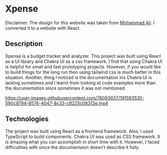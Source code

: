 # Xpense

Disclaimer: The design for this website was taken from [Mohammad Ali](https://www.figma.com/community/file/1017796439842049665). I converted it to a website with React.

## Description

Xpense is a budget tracker and analyzer. This project was built using React as a UI library and Chakra UI as a css framework. I find that using Chakra UI is helpful for small and fast prototyping projects. However, if you would like to build things for the long run then using tailwind css is much better in this situation. Another, thing I noticed is the documentation ins Chakra UI is lacking sometimes and I learnt from looking at code examples more than the documentation since sometimes it was not mentioned.

https://user-images.githubusercontent.com/78093937/191593530-590c9794-8576-4047-8c33-c8225c08313e.mp4

## Technologies

The project was built using React as a frontend framework. Also, I used TypeScript to build components. Chakra UI was used as CSS framework. It is amazing what you can acoomplish in short time with it. However, I faced difficulities with since the documentaion doesn't describe it fully.
